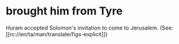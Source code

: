 # brought him from Tyre

Huram accepted Solomon's invitation to come to Jerusalem. (See: [[rc://en/ta/man/translate/figs-explicit]])

